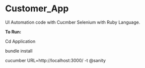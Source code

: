# Customer_App

UI Automation code with Cucmber Selenium with Ruby Language. 



**To Run:**

Cd Application

bundle install

cucumber URL=http://localhost:3000/ -t @sanity
